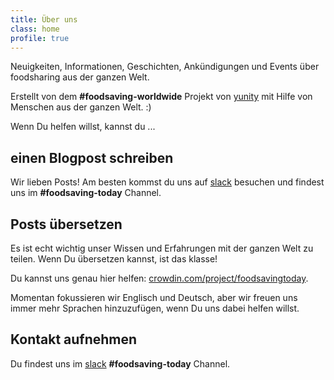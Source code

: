 ```yaml
---
title: Über uns
class: home
profile: true
---
```

Neuigkeiten, Informationen, Geschichten, Ankündigungen und Events über foodsharing aus der ganzen Welt.

Erstellt von dem **#foodsaving-worldwide** Projekt von [yunity](https://yunity.org) mit Hilfe von Menschen aus der ganzen Welt. :)

Wenn Du helfen willst, kannst du ...

## einen Blogpost schreiben

Wir lieben Posts! Am besten kommst du uns auf [slack](http://slackin.yunity.org/) besuchen und findest uns im **#foodsaving-today** Channel.

## Posts übersetzen

Es ist echt wichtig unser Wissen und Erfahrungen mit der ganzen Welt zu teilen. Wenn Du übersetzen kannst, ist das klasse!

Du kannst uns genau hier helfen: [crowdin.com/project/foodsavingtoday](https://crowdin.com/project/foodsavingtoday).

Momentan fokussieren wir Englisch und Deutsch, aber wir freuen uns immer mehr Sprachen hinzuzufügen, wenn Du uns dabei helfen willst.

## Kontakt aufnehmen

Du findest uns im [slack](http://slackin.yunity.org/) **#foodsaving-today** Channel.